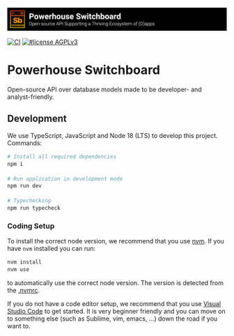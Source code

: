 ![Open-source API Supporting a Thriving Ecosystem of (D)apps](./banner.png)

[![CI](https://github.com/makerdao-ses/switchboard-boilerplate/actions/workflows/ci.yaml/badge.svg)](https://github.com/makerdao-ses/switchboard-boilerplate/actions/workflows/ci.yaml)
[![#license AGPLv3](https://img.shields.io/badge/license-AGPLv3-purple?style=plastic)](https://www.gnu.org/licenses/agpl-3.0)

# Powerhouse Switchboard

Open-source API over database models made to be developer- and analyst-friendly.

## Development

We use TypeScript, JavaScript and Node 18 (LTS) to develop this project. Commands:
```sh
# Install all required dependencies
npm i

# Run application in development mode
npm run dev

# Typechecking
npm run typecheck
```





### Coding Setup

To install the correct node version, we recommend that you use [nvm](https://github.com/nvm-sh/nvm). If you have `nvm` installed you can run:
```sh
nvm install
nvm use
```
to automatically use the correct node version. The version is detected from the [.nvmrc](./.nvmrc).

If you do not have a code editor setup, we recommend that you use [Visual Studio Code](https://code.visualstudio.com/) to get started. It is very beginner friendly and you can move on to something else (such as Sublime, vim, emacs, ...) down the road if you want to.
